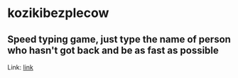 # kozikibezplecow

Speed typing game, just type the name of person who hasn't got back and be as fast as possible
---
Link: [link](https://kozikbezplecow.azurewebsites.net/ "Kozik bez pleców")